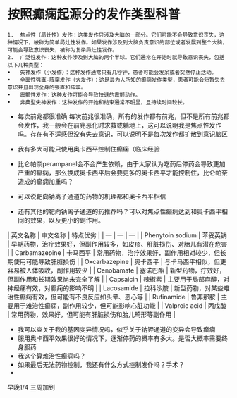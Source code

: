 # 按照癫痫起源分的发作类型科普
	1.	焦点性（局灶性）发作：这类发作只涉及大脑的一部分。它们可能不会导致意识丧失，这种情况下，被称为简单局灶性发作。如果发作涉及到大脑负责意识的部位或者发展到整个大脑，可能会导致意识丧失，被称为复杂局灶性发作。
	2.	广泛性发作：这种发作涉及到大脑的两个半球。它们通常在开始时就导致意识丧失，包括以下几种类型：
	•	失神发作（小发作）：这种发作通常只有几秒钟，患者可能会发呆或者突然停止活动。
	•	全面性强直-阵挛发作（大发作）：这是最为人所知的癫痫发作类型，患者可能会短暂失去意识并且出现全身的强直和阵挛。
	•	震颤性发作：这种发作可能会导致快速的震颤动作。
	•	非典型失神发作：这种发作的开始和结束通常不明显，且持续时间较长。
	
- 每次前兆都很准确
每次前兆很准确，所有的发作都有前兆，但不是所有前兆都会发作，我一般会在前兆恶化时求救或躺地上，这可以说明我是焦点性发作吗。存在有不适感但没有失去意识，可以说明不是每次发作都扩散到意识脑区

- 我有多大可能只使用奥卡西平控制住癫痫（临床经验
- 比仑帕奈perampanel会不会产生依赖，由于大家认为吃药后停药会导致更加严重的癫痫，那么换成奥卡西平后会要更多的奥卡西平才能控制住，比仑帕奈造成的癫痫加重吗？
- 可以说靶向钠离子通道的药物的机理都和奥卡西平相信
- 还有其他的靶向钠离子通道的药推荐吗？可以对焦点性癫痫达到和奥卡西平相同的效果，以及更小的副作用。
 
| 英文名称 | 中文名称 | 特点优劣 |
| — | — | — |
| Phenytoin sodium | 苯妥英钠 | 早期药物，治疗效果好，但副作用较多，如皮疹、肝脏损伤、对胎儿有潜在危害 |
| Carbamazepine | 卡马西平 | 常用药物，治疗效果好，副作用相对较少，但长期使用可能导致肝脏损伤 |
| Oxcarbazepine | 奥卡西平 | 与卡马西平相似，但更容易被人体吸收，副作用较少 |
| Cenobamate | 塞诺巴酯 | 新型药物，疗效好，但副作用和长期效果尚未完全了解 |
| Capsaicin | 辣椒素 | 主要用于局部麻醉，对神经痛有效，对癫痫的影响不明 |
| Lacosamide | 拉科沙胺 | 新型药物，对某些难治性癫痫有效，但可能有不良反应如头晕、恶心等 |
| Rufinamide | 鲁非那胺 | 主要用于难治性癫痫，副作用较少，但可能影响心脏功能 |
| Valproic acid | 丙戊酸 | 常用药物，效果好，但可能有肝脏损伤和胎儿畸形等副作用 |

- 我可以查关于我的基因变异情况吗，似乎关于钠钾通道的变异会导致癫痫
- 服用奥卡西平效果很好的情况下，逐渐停药的概率有多大。是否大概率需要终身服药 
- 我这个算难治性癫痫吗？
- 如果最后无法药物控制，我还有什么方式控制发作吗？手术？ 
- 

早晚1/4 三周加到 
